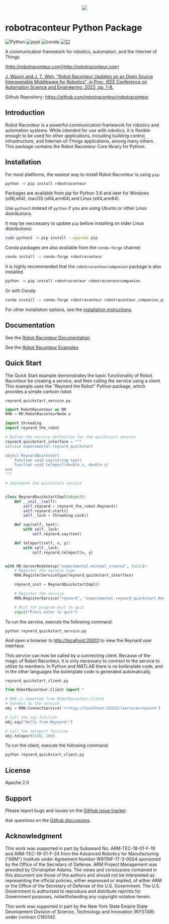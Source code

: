 <p align="center"><img src="https://github.com/robotraconteur/robotraconteur/blob/master/docs/figures/logo-header.svg"></p>

# robotraconteur Python Package

![Python](https://img.shields.io/badge/python-2.7+|3.5+-blue.svg?style=flat&logo=python&logoColor=ffdd54)
![pypi](https://img.shields.io/pypi/v/robotraconteur?style=flat&logo=pypi)
![conda](https://img.shields.io/conda/vn/conda-forge/robotraconteur?label=conda&logo=anaconda)
[![CI](https://github.com/robotraconteur/robotraconteur/actions/workflows/main.yml/badge.svg)](https://github.com/robotraconteur/robotraconteur/actions/workflows/main.yml)

A communication framework for robotics, automation, and the Internet of Things

[http://robotraconteur.com](http://robotraconteur.com)

[J. Wason and J. T. Wen, "Robot Raconteur Updates on an Open Source Interoperable Middleware for Robotics", in Proc. IEEE Conference on Automation Science and Engineering, 2023, pp. 1-8.](https://files2.wasontech.com/RobotRaconteur_CASE2023.pdf)

Github Repository: https://github.com/robotraconteur/robotraconteur

## Introduction

Robot Raconteur is a powerful communication framework for robotics and automation systems. While intended for use with robotics, it is flexible enough to be used for other applications, including building control, infrastructure, and Internet-of-Things applications, among many others. This package
contains the Robot Raconteur Core library for Python.

## Installation

For most platforms, the easiest way to install Robot Raconteur is using `pip`:

```bash
python -m pip install robotraconteur
```

Packages are available from pip for Python 3.6 and later for Windows (x86,x64), macOS (x64,arm64) and Linux (x64,arm64).

Use `python3` instead of `python` if you are using Ubuntu or other Linux distributions.

It may be neccessary to update `pip` before installing on older Linux distributions:

```bash
sudo python3 -m pip install --upgrade pip
```

Conda packages are also available from the `conda-forge` channel:

```bash
conda install -c conda-forge robotraconteur
```

It is highly recommended that the `robotraconteurcompanion` package is also installed.

```bash
python -m pip install robotraconteur robotraconteurcompanion
```

Or with Conda:

```bash
conda install -c conda-forge robotraconteur robotraconteur_companion_python
```

For other installation options, see the [installation instructions](https://github.com/robotraconteur/robotraconteur/blob/master/docs/common/installation.md).

## Documentation

See the [Robot Raconteur Documentation](https://github.com/robotraconteur/robotraconteur/wiki/Documentation)

See the [Robot Raconteur Examples](https://github.com/robotraconteur/robotraconteur/tree/master/examples)

## Quick Start

The Quick Start example demonstrates the basic functionality of Robot Raconteur be creating a service,
and then calling the service using a client. This example uses the "Reynard the Robot" Python package,
which provides a simple cartoon robot.

`reynard_quickstart_service.py`

```python
import RobotRaconteur as RR
RRN = RR.RobotRaconteurNode.s

import threading
import reynard_the_robot

# Define the service definition for the quickstart service
reynard_quickstart_interface = """
service experimental.reynard_quickstart

object ReynardQuickstart
    function void say(string text)
    function void teleport(double x, double y)
end
"""

# Implement the quickstart service


class ReynardQuickstartImpl(object):
    def __init__(self):
        self.reynard = reynard_the_robot.Reynard()
        self.reynard.start()
        self._lock = threading.Lock()

    def say(self, text):
        with self._lock:
            self.reynard.say(text)

    def teleport(self, x, y):
        with self._lock:
            self.reynard.teleport(x, y)


with RR.ServerNodeSetup("experimental.minimal_create2", 53222):
    # Register the service type
    RRN.RegisterServiceType(reynard_quickstart_interface)

    reynard_inst = ReynardQuickstartImpl()

    # Register the service
    RRN.RegisterService("reynard", "experimental.reynard_quickstart.ReynardQuickstart", reynard_inst)

    # Wait for program exit to quit
    input("Press enter to quit")
```

To run the service, execute the following command:

```bash
python reynard_quickstart_service.py
```

And open a browser to [http://localhost:29201](http://localhost:29201) to view the Reynard user interface.

This service can now be called by a connecting client. Because of the magic of Robot Raconteur, it is only necessary to connect to the service to utilize its members. In Python and MATLAB there is no boilerplate code, and in the other languages the boilerplate code is generated automatically.

`reynard_quickstart_client.py`

```python
from RobotRaconteur.Client import *

# RRN is imported from RobotRaconteur.Client
# Connect to the service.
obj = RRN.ConnectService('rr+tcp://localhost:53222/?service=reynard')

# Call the say function
obj.say("Hello from Reynard!")

# Call the teleport function
obj.teleport(100, 200)
```

To run the client, execute the following command:

```bash
python reynard_quickstart_client.py
```

## License

Apache 2.0

## Support

Please report bugs and issues on the [GitHub issue tracker](https://github.com/robotraconteur/robotraconteur/issues).

Ask questions on the [Github discussions](https://github.com/robotraconteur/robotraconteur/discussions).

## Acknowledgment

This work was supported in part by Subaward No. ARM-TEC-18-01-F-19 and ARM-TEC-19-01-F-24 from the Advanced Robotics for Manufacturing ("ARM") Institute under Agreement Number W911NF-17-3-0004 sponsored by the Office of the Secretary of Defense. ARM Project Management was provided by Christopher Adams. The views and conclusions contained in this document are those of the authors and should not be interpreted as representing the official policies, either expressed or implied, of either ARM or the Office of the Secretary of Defense of the U.S. Government. The U.S. Government is authorized to reproduce and distribute reprints for Government purposes, notwithstanding any copyright notation herein.

This work was supported in part by the New York State Empire State Development Division of Science, Technology and Innovation (NYSTAR) under contract C160142.
